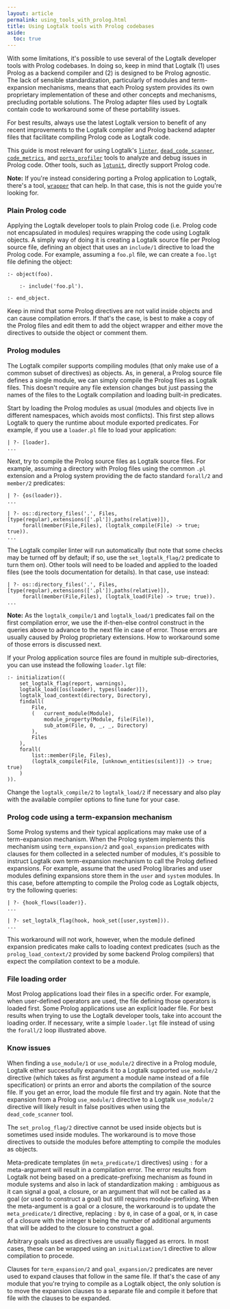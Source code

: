 ```yaml
---
layout: article
permalink: using_tools_with_prolog.html
title: Using Logtalk tools with Prolog codebases
aside:
  toc: true
---
```


With some limitations, it's possible to use several of the Logtalk developer
tools with Prolog codebases. In doing so, keep in mind that Logtalk (1) uses
Prolog as a backend compiler and (2) is designed to be Prolog agnostic. The
lack of sensible standardization, particularly of modules and term-expansion
mechanisms, means that each Prolog system provides its own proprietary
implementation of these and other concepts and mechanisms, precluding portable
solutions. The Prolog adapter files used by Logtalk contain code to workaround
some of these portability issues.

For best results, always use the latest Logtalk version to benefit of any
recent improvements to the Logtalk compiler and Prolog backend adapter files
that facilitate compiling Prolog code as Logtalk code.

This guide is most relevant for using Logtalk's [`linter`](tools.html#lint-checker),
[`dead_code_scanner`](tools.html#dead-code-scanner), [`code_metrics`](tools.html#code-metrics),
and [`ports_profiler`](tools.html#ports-profiler) tools to analyze and debug
issues in Prolog code. Other tools, such as [`lgtunit`](tools.html#testing),
directly support Prolog code.

**Note:** If you're instead considering porting a Prolog application to Logtalk,
there's a tool, [`wrapper`](tools.html#prolog-porting) that can help. In that
case, this is not the guide you're looking for.

### Plain Prolog code

Applying the Logtalk developer tools to plain Prolog code (i.e. Prolog code
not encapsulated in modules) requires wrapping the code using Logtalk objects.
A simply way of doing it is creating a Logtalk source file per Prolog source
file, defining an object that uses an `include/1` directive to load the
Prolog code. For example, assuming a `foo.pl` file, we can create a `foo.lgt`
file defining the object:

	:- object(foo).
	
	    :- include('foo.pl').
	
	:- end_object.

Keep in mind that some Prolog directives are not valid inside objects and
can cause compilation errors. If that's the case, is best to make a copy
of the Prolog files and edit them to add the object wrapper and either
move the directives to outside the object or comment them.


### Prolog modules

The Logtalk compiler supports compiling modules (that only make use of a
common subset of directives) as objects. As, in general, a Prolog source
file defines a single module, we can simply compile the Prolog files
as Logtalk files. This doesn't require any file extension changes but just
passing the names of the files to the Logtalk compilation and loading
built-in predicates.

Start by loading the Prolog modules as usual (modules and objects live
in different namespaces, which avoids most conflicts). This first step
allows Logtalk to query the runtime about module exported predicates.
For example, if you use a `loader.pl` file to load your application:

	| ?- [loader].
	...

Next, try to compile the Prolog source files as Logtalk source files. For
example, assuming a directory with Prolog files using the common `.pl`
extension and a Prolog system providing the de facto standard `forall/2`
and `member/2` predicates:

	| ?- {os(loader)}.
	...
	
	| ?- os::directory_files('.', Files, [type(regular),extensions(['.pl']),paths(relative)]),
	     forall(member(File,Files), (logtalk_compile(File) -> true; true)).
	...

The Logtalk compiler linter will run automatically (but note that some checks
may be turned off by default; if so, use the `set_logtalk_flag/2` predicate to
turn them on). Other tools will need to be loaded and applied to the loaded
files (see the tools documentation for details). In that case, use instead:

	| ?- os::directory_files('.', Files, [type(regular),extensions(['.pl']),paths(relative)]),
	     forall(member(File,Files), (logtalk_load(File) -> true; true)).
	...

**Note:** As the `logtalk_compile/1` and `logtalk_load/1` predicates fail on
the first compilation error, we use the if-then-else control construct in the
queries above to advance to the next file in case of error. Those errors are
usually caused by Prolog proprietary extensions. How to workaround some of
those errors is discussed next.

If your Prolog application source files are found in multiple sub-directories,
you can use instead the following `loader.lgt` file:

	:- initialization((
	    set_logtalk_flag(report, warnings),
	    logtalk_load([os(loader), types(loader)]),
	    logtalk_load_context(directory, Directory),
	    findall(
	        File,
	        (   current_module(Module),
	            module_property(Module, file(File)),
	            sub_atom(File, 0, _, _, Directory)
	        ),
	        Files
	    ),
	    forall(
	        list::member(File, Files),
	        (logtalk_compile(File, [unknown_entities(silent)]) -> true; true)
	    )
	)).

Change the `logtalk_compile/2` to `logtalk_load/2` if necessary and also play
with the available compiler options to fine tune for your case.


### Prolog code using a term-expansion mechanism

Some Prolog systems and their typical applications may make use of a
term-expansion mechanism. When the Prolog system implements this mechanism
using `term_expansion/2` and `goal_expansion` predicates with clauses for
them collected in a selected number of modules, it's possible to instruct
Logtalk own term-expansion mechanism to call the Prolog defined expansions.
For example, assume that the used Prolog libraries and user modules
defining expansions store them in the `user` and `system` modules. In this
case, before attempting to compile the Prolog code as Logtalk objects, try
the following queries:

	| ?- {hook_flows(loader)}.
	...

	| ?- set_logtalk_flag(hook, hook_set([user,system])).
	...

This workaround will not work, however, when the module defined expansion
predicates make calls to loading context predicates (such as the
`prolog_load_context/2` provided by some backend Prolog compilers) that
expect the compilation context to be a module.

### File loading order

Most Prolog applications load their files in a specific order. For example,
when user-defined operators are used, the file defining those operators is
loaded first. Some Prolog applications use an explicit loader file. For
best results when trying to use the Logtalk developer tools, take into
account the loading order. If necessary, write a simple `loader.lgt` file
instead of using the `forall/2` loop illustrated above.

### Know issues

When finding a `use_module/1` or `use_module/2` directive in a Prolog module,
Logtalk either successfully expands it to a Logtalk supported `use_module/2`
directive (which takes as first argument a module name instead of a file
specification) or prints an error and aborts the compilation of the source
file. If you get an error, load the module file first and try again. Note
that the expansion from a Prolog `use_module/1` directive to a Logtalk
`use_module/2` directive will likely result in false positives when using
the `dead_code_scanner` tool.

The `set_prolog_flag/2` directive cannot be used inside objects but is
sometimes used inside modules. The workaround is to move those directives
to outside the modules before attempting to compile the modules as objects.

Meta-predicate templates (in `meta_predicate/1` directives) using `:` for
a meta-argument will result in a compilation error. The error results from
Logtalk not being based on a predicate-prefixing mechanism as found in
module systems and also in lack of standardization making `:` ambiguous as
it can signal a goal, a closure, or an argument that will not be called as
a goal (or used to construct a goal) but still requires module-prefixing.
When the meta-argument is a goal or a closure, the workaround is to update
the `meta_predicate/1` directive, replacing `:` by `0`, in case of a goal,
or `N`, in case of a closure with the integer `N` being the number of
additional arguments that will be added to the closure to construct a goal.

Arbitrary goals used as directives are usually flagged as errors. In most
cases, these can be wrapped using an `initialization/1` directive to allow
compilation to procede.

Clauses for `term_expansion/2` and `goal_expansion/2` predicates are never
used to expand clauses that follow in the same file. If that's the case of
any module that you're trying to compile as a Logtalk object, the only
solution is to move the expansion clauses to a separate file and compile
it before that file with the clauses to be expanded.

